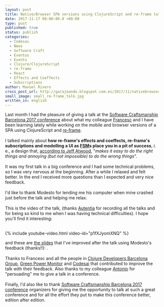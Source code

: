 ```yaml
---
layout: post
title: Native/Browser SPA versions using ClojureScript and re-frame talk at SCBCN17 
date: 2017-11-17 08:00:00.0 +00:00
type: post
published: true
status: publish
categories:
  - Codesai
  - News
  - Software Craft
  - Eventos
  - Events
  - Clojure/ClojureScript
  - re-frame
  - React
  - Effects and Coeffects
  - Subscriptions
author: Manuel Rivero
cross_post_url: http://garajeando.blogspot.com.es/2017/11/nativebrowser-spa-versions-using.html
small_image: small_re-frame_talk.jpg
written_in: english
---
```

Last month I had the pleasure of giving a talk at the <a href="http://scbcn.github.io/">Software Craftsmanship Barcelona 2017 conference</a> about what my colleague <a href="https://twitter.com/zesc">Francesc</a> and I have been learning lately while working on the mobile and browser versions of a SPA using ClojureScript and <a href="https://github.com/Day8/re-frame">re-frame</a>.
<br><br> 
I talked mainly about <b>how re-frame's effects and coeffects, re-frame's subscriptions and modelling a UI as <a href="https://en.wikipedia.org/wiki/Finite-state_machine">FSM</a>s place you in a pit of success</b>, i. e., a design that, <a href="https://blog.codinghorror.com/falling-into-the-pit-of-success/">according to Jeff Atwood</a>, "<i>makes it easy to do the right things and annoying (but not impossible) to do the wrong things</i>".
<br><br> 
It was my first talk in a big conference and I had some technical problems, so I was very nervous at the beginning. After a while I relaxed and felt better. In the end I received more questions than I expected and very nice feedback.
<br><br> 
I'd like to thank Modesto for lending me his computer when mine crashed just before the talk and helping me relax.
<br><br> 
This is the video of the talk, (thanks <a href="https://www.youtube.com/user/AutentiaMedia">Autentia</a> for recording all the talks and for being so kind to me when I was having technical difficulties). I hope you'll find it interesting:
<br><br> 

{% include youtube-video.html video-id="p1fXJyomXNQ" %}

and these are <a href="https://docs.google.com/presentation/d/1Rha0DTEdDfq_uoek6ksju3vPnJkiyS3zBfAhFvsf5Fo/edit?usp=sharing">the slides</a> that I've improved after the talk using Modesto's feedback (thanks!!): .
<br><br> 
Thanks to Francesc and all the people in <a href="https://www.meetup.com/ClojureBCN/">Clojure Developers Barcelona Group</a>, <a href="http://www.greenpowermonitor.com/">Green Power Monitor</a> and <a href="https://www.codesai.com/">Codesai</a> that contributed to improve the talk with their feedback. Also thanks to my colleague <a href="https://twitter.com/adelatorrefoss">Antonio</a> for "persuading" me to give a talk in a conference.
<br><br> 
Finally, I'd also like to thank <a href="http://scbcn.github.io/">Software Craftsmanship Barcelona 2017 conference</a> organizers for giving me the opportunity to talk at such a great conference and for all the effort they put to make this conference better, edition after edition.
